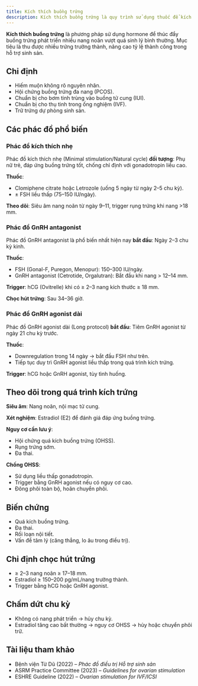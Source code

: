 ```yaml
---
title: Kích thích buồng trứng
description: Kích thích buồng trứng là quy trình sử dụng thuốc để kích thích sự phát triển của nhiều nang noãn trong một chu kỳ kinh nguyệt, nhằm phục vụ mục đích hỗ trợ sinh sản như IUI hoặc IVF.
---
```


**Kích thích buồng trứng** là phương pháp sử dụng hormone để thúc đẩy buồng trứng phát triển nhiều nang noãn vượt quá sinh lý bình thường. Mục tiêu là thu được nhiều trứng trưởng thành, nâng cao tỷ lệ thành công trong hỗ trợ sinh sản.

## Chỉ định

- Hiếm muộn không rõ nguyên nhân.
- Hội chứng buồng trứng đa nang (PCOS).
- Chuẩn bị cho bơm tinh trùng vào buồng tử cung (IUI).
- Chuẩn bị cho thụ tinh trong ống nghiệm (IVF).
- Trữ trứng dự phòng sinh sản.

## Các phác đồ phổ biến

### Phác đồ kích thích nhẹ

Phác đồ kích thích nhẹ (Minimal stimulation/Natural cycle) **đối tượng**: Phụ nữ trẻ, đáp ứng buồng trứng tốt, chống chỉ định với gonadotropin liều cao.

**Thuốc**:

- Clomiphene citrate hoặc Letrozole (uống 5 ngày từ ngày 2–5 chu kỳ).
- ± FSH liều thấp (75–150 IU/ngày).

**Theo dõi**: Siêu âm nang noãn từ ngày 9–11, trigger rụng trứng khi nang >18 mm.

### Phác đồ GnRH antagonist

Phác đồ GnRH antagonist là phổ biến nhất hiện nay **bắt đầu**: Ngày 2–3 chu kỳ kinh.

**Thuốc**:

- FSH (Gonal-F, Puregon, Menopur): 150–300 IU/ngày.
- GnRH antagonist (Cetrotide, Orgalutran): Bắt đầu khi nang > 12–14 mm.

**Trigger**: hCG (Ovitrelle) khi có ≥ 2–3 nang kích thước ≥ 18 mm.

**Chọc hút trứng**: Sau 34–36 giờ.

### Phác đồ GnRH agonist dài

Phác đồ GnRH agonist dài (Long protocol) **bắt đầu**: Tiêm GnRH agonist từ ngày 21 chu kỳ trước.

**Thuốc**:

- Downregulation trong 14 ngày → bắt đầu FSH như trên.
- Tiếp tục duy trì GnRH agonist liều thấp trong quá trình kích trứng.

**Trigger**: hCG hoặc GnRH agonist, tùy tình huống.

## Theo dõi trong quá trình kích trứng

**Siêu âm**: Nang noãn, nội mạc tử cung.

**Xét nghiệm**: Estradiol (E2) để đánh giá đáp ứng buồng trứng.

**Nguy cơ cần lưu ý**:

- Hội chứng quá kích buồng trứng (OHSS).
- Rụng trứng sớm.
- Đa thai.

**Chống OHSS**:

- Sử dụng liều thấp gonadotropin.
- Trigger bằng GnRH agonist nếu có nguy cơ cao.
- Đông phôi toàn bộ, hoãn chuyển phôi.

## Biến chứng

- Quá kích buồng trứng.
- Đa thai.
- Rối loạn nội tiết.
- Vấn đề tâm lý (căng thẳng, lo âu trong điều trị).

## Chỉ định chọc hút trứng

- ≥ 2–3 nang noãn ≥ 17–18 mm.
- Estradiol ≥ 150–200 pg/mL/nang trưởng thành.
- Trigger bằng hCG hoặc GnRH agonist.

## Chấm dứt chu kỳ

- Không có nang phát triển → hủy chu kỳ.
- Estradiol tăng cao bất thường → nguy cơ OHSS → hủy hoặc chuyển phôi trữ.

## Tài liệu tham khảo

- Bệnh viện Từ Dũ (2022) – _Phác đồ điều trị Hỗ trợ sinh sản_
- ASRM Practice Committee (2023) – _Guidelines for ovarian stimulation_
- ESHRE Guideline (2022) – _Ovarian stimulation for IVF/ICSI_
